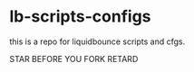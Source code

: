 # lb-scripts-configs

this is a repo for liquidbounce scripts and cfgs.


STAR BEFORE YOU FORK RETARD
